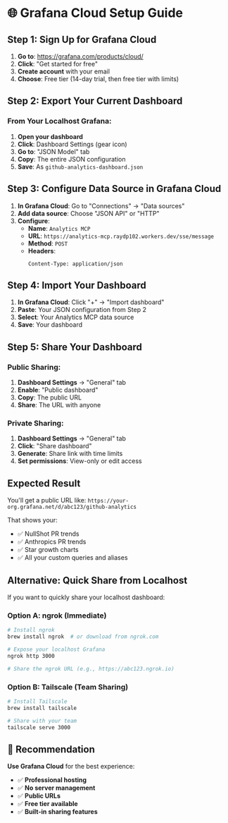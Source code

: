 # 🌐 Grafana Cloud Setup Guide

## Step 1: Sign Up for Grafana Cloud

1. **Go to**: https://grafana.com/products/cloud/
2. **Click**: "Get started for free"
3. **Create account** with your email
4. **Choose**: Free tier (14-day trial, then free tier with limits)

## Step 2: Export Your Current Dashboard

### **From Your Localhost Grafana:**
1. **Open your dashboard**
2. **Click**: Dashboard Settings (gear icon) 
3. **Go to**: "JSON Model" tab
4. **Copy**: The entire JSON configuration
5. **Save**: As `github-analytics-dashboard.json`

## Step 3: Configure Data Source in Grafana Cloud

1. **In Grafana Cloud**: Go to "Connections" → "Data sources"
2. **Add data source**: Choose "JSON API" or "HTTP"
3. **Configure**:
   - **Name**: `Analytics MCP`
   - **URL**: `https://analytics-mcp.raydp102.workers.dev/sse/message`
   - **Method**: `POST`
   - **Headers**: 
     ```
     Content-Type: application/json
     ```

## Step 4: Import Your Dashboard

1. **In Grafana Cloud**: Click "+" → "Import dashboard"
2. **Paste**: Your JSON configuration from Step 2
3. **Select**: Your Analytics MCP data source
4. **Save**: Your dashboard

## Step 5: Share Your Dashboard

### **Public Sharing:**
1. **Dashboard Settings** → "General" tab
2. **Enable**: "Public dashboard"
3. **Copy**: The public URL
4. **Share**: The URL with anyone

### **Private Sharing:**
1. **Dashboard Settings** → "General" tab
2. **Click**: "Share dashboard"
3. **Generate**: Share link with time limits
4. **Set permissions**: View-only or edit access

## Expected Result

You'll get a public URL like:
`https://your-org.grafana.net/d/abc123/github-analytics`

That shows your:
- ✅ NullShot PR trends
- ✅ Anthropics PR trends  
- ✅ Star growth charts
- ✅ All your custom queries and aliases

## Alternative: Quick Share from Localhost

If you want to quickly share your localhost dashboard:

### **Option A: ngrok (Immediate)**
```bash
# Install ngrok
brew install ngrok  # or download from ngrok.com

# Expose your localhost Grafana
ngrok http 3000

# Share the ngrok URL (e.g., https://abc123.ngrok.io)
```

### **Option B: Tailscale (Team Sharing)**
```bash
# Install Tailscale
brew install tailscale

# Share with your team
tailscale serve 3000
```

## 🎯 Recommendation

**Use Grafana Cloud** for the best experience:
- ✅ **Professional hosting**
- ✅ **No server management** 
- ✅ **Public URLs**
- ✅ **Free tier available**
- ✅ **Built-in sharing features**
